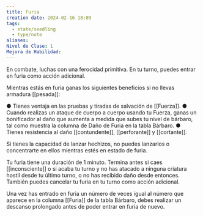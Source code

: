```yaml
---
title: Furia
creation date: 2024-02-16 18:09
tags:
  - state/seedling
  - type/note
aliases: 
Nivel de Clase: 1
Mejora de Habilidad:
---
```



En combate, luchas con una ferocidad primitiva. En tu turno, puedes entrar en furia como acción
adicional.

Mientras estás en furia ganas los siguientes beneficios si no llevas armadura [[pesada]]:

● Tienes ventaja en las pruebas y tiradas de salvación de [[Fuerza]].
● Cuando realizas un ataque de cuerpo a cuerpo usando tu Fuerza, ganas un bonificador al daño que aumenta a medida que subes tu nivel de bárbaro, tal como muestra la columna de Daño de Furia en la tabla Bárbaro.
● Tienes resistencia al daño [[contundente]], [[perforante]] y [[cortante]].

Si tienes la capacidad de lanzar hechizos, no puedes lanzarlos o concentrarte en ellos mientras estés en estado de furia.

Tu furia tiene una duración de 1 minuto. Termina antes si caes [[inconsciente]] o si acaba tu turno y no has atacado a ninguna criatura hostil desde tu último turno, o no has recibido daño desde entonces. También puedes cancelar tu furia en tu turno como acción adicional.

Una vez has entrado en furia un número de veces igual al número que aparece en la columna [[Furia]]
de la tabla Bárbaro, debes realizar un descanso prolongado antes de poder entrar en furia de nuevo.

